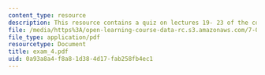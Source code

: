 ```yaml
---
content_type: resource
description: This resource contains a quiz on lectures 19- 23 of the course.
file: /media/https%3A/open-learning-course-data-rc.s3.amazonaws.com/7-06-cell-biology-spring-2007/0a93a8a4f8a81d384d17fab258fb4ec1_exam_4.pdf
file_type: application/pdf
resourcetype: Document
title: exam_4.pdf
uid: 0a93a8a4-f8a8-1d38-4d17-fab258fb4ec1
---
```


